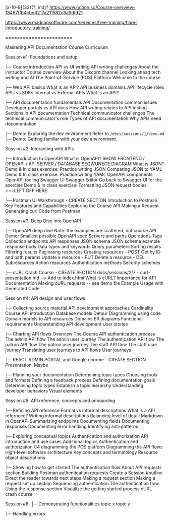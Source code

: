 [a-f0-9]{32}(?:\.md)?
https://www.notion.so/Course-overview-18467ffb4cbe4217a211582c6a9dfd21

https://www.madcapsoftware.com/services/free-training/flare-introductory-training/

=======================

Mastering API Documentation Course Curriculum

Session #1: Foundations and setup

├─ Course introduction
API vs UI writing
API writing challenges
About the instructor
Course overview
About the Discord channel
Looking ahead tech writing and AI
The Point-of-Service (POS) Platform
Welcome to the course

├─ Web API basics
What is an API?
API business domains
API lifecycle roles
APIs vs SDKs
Internal vs External APIs
What is an API?

├─ API documentation fundamentals
API Documentation common issues
Developer portals vs API docs
How API writing relates to API testing
Sections in API documentation
Technical communicator challenges
The technical communicator's role
Types of API documentation
Why APIs need documentation

├─ Demo: Exploring the dev environment
Refer to `/docs/sessions/1/demo.md`
├─ Demo: Getting familiar with your dev environment.

Session #2: Interacting with APIs

├─ Introduction to OpenAPI
What is OpenAPI? SHOW FRONTEND / OPENAPI / API SERVER / DATABASE SEQWUNECE DIAGRAM
What is JSON?
Demo & In class exercise: Practice writing JSON
Comparing JSON to YAML
Demo & In class exercise: Practice writing YAML
OpenAPI components
OpenAPI tooling
Swagger UI
Swagger Editor
Go back to Swagger UI for the exercise
Demo & In class exercise: Formatting JSON request bodies
===LEFT OFF HERE

├─ Postman UI Walkthrough - CREATE SECTION
Introduction to Postman
Key Features and Capabilities
Exploring the Course API
Making a Request
Generating curl Code from Postman

<!-- DOnt do admin portalnow -->
<!-- ├─ Fetching Real Data Using the React Admin panel.
Introduction to web apps -->

<!-- Introduction to API fetching
JavaScript Fetch API
Making API calls in JavaScript
Handling API responses -->

Session #3: Deep Dive into OpenAPI

├─ OpenAPI deep dive
Note: the examples are scattered, not course API.
Demo: Smallest possible OpenAPI spec
Servers and paths
Operations
Tags
Collection endpoints
API responses
JSON schema
JSON schema example response body
Data types and keywords
Query parameters
Sorting results
Filtering results
Paginating resources
Creating resources - POST
Get by ID and path params
Update a resource - PUT
Delete a resource - DEL
Subresources
Action resources
Authentication methods
Security schemes

├─ cURL Crash Course - CREATE SECTION
docs/sessions/2/7 - curl-presentation.md --> Add to index.html
What is cURL?
Importance for API Documentation
Making cURL requests -- see demo file
Example Usage with Generated Code

Session #4: API design and user flows

├─ Collecting source material
API development approaches
Cardinality
Course API introduction
Database models
Detour Diagramming using code
Domain models to API resources
Domains
ER diagrams
Functional requirements
Understanding API development
User stories

├─ Charting API flows
Overview
The Course API authentication process
The admin API flow
The admin user journey
The authentication API flow
The patron API flow
The patron user journey
The staff API flow
The staff user journey
Translating user journeys to API flows
User journeys

├─ REACT ADMIN PORTAL and Google chrome - CREATE SECTION
Presentation. Maybe

├─ Planning your documentation
Determining topic types
Choosing tools and formats
Defining a feedback process
Defining documentation goals
Determining topic types
Establish a topic hierarchy
Understanding developer behaviors
Visual elements

Session #5: API reference, concepts and onboarding

├─ Refining API reference
Formal vs informal descriptions
What is a API refernece?
Writing informal descriptions
Balancing level of detail
Markdown in OpenAPI
Summarizing endpoints
Documenting fields
Documenting responses
Documenting error handling
Identifying anti-patterns

├─ Exploring conceptual topics
Authentication and authorization
API introduction and use cases
Additional topics
Authentication and authorization
C4 diagramming the POS platform
Diagramming the API flows
High-level software architecture
Key concepts and terminology
Resource object descriptions

├─ Showing how to get started
The authentication flow
About API requests section
Building Postman authentication requests
Create a Session #outline
Direct the reader towards next steps
Making a request section
Making a request set up section
Sequencing authentication
The authentication flow
Using the response section
Visualize the getting started process
cURL crash course

Session #6:
├─ Demonstrating functionalities
topic x
topic y

├─ Handling errors

<!-- Error handling, code samples, and recipes

├─ Detailing error handling scenarios
API responses recap
Failure status codes
OAS errors vs problem schema
Outlining the troubleshooting guide
Overview
Sequencing error handling scenarios
Uncover the range of possible errors

├─ Illustrating with code samples
Adding code samples
Create a Session #outline
Example functionality template
Identify functionalities
Mapping functionalities to API calls
The course API’s query components
What is an API functionality

├─ Crafting step-by-step recipes
Adding code samples
Break down the recipe into steps
Create a Session #outline
Diagram the recipe flow
Example recipe template
Identify recipes
Mapping recipe steps to API calls
What is a recipe -->
